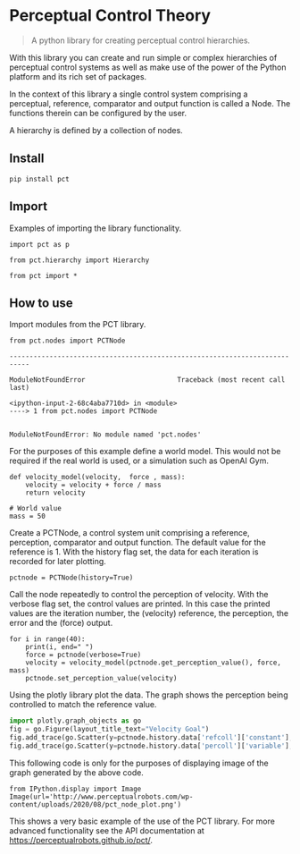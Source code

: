 # Perceptual Control Theory
> A python library for creating perceptual control hierarchies.


With this library you can create and run simple or complex hierarchies of perceptual control systems as well as make use of the power of the Python platform and its rich set of packages.

In the context of this library a single control system comprising a perceptual, reference, comparator and output function is called a Node. The functions therein can be configured by the user.

A hierarchy is defined by a collection of nodes.

## Install

`pip install pct`

## Import

Examples of importing the library functionality.

`import pct as p`

`from pct.hierarchy import Hierarchy`

`from pct import *`

## How to use

Import modules from the PCT library.

```
from pct.nodes import PCTNode
```


    ---------------------------------------------------------------------------

    ModuleNotFoundError                       Traceback (most recent call last)

    <ipython-input-2-68c4aba7710d> in <module>
    ----> 1 from pct.nodes import PCTNode
    

    ModuleNotFoundError: No module named 'pct.nodes'


For the purposes of this example define a world model. This would not be required if the real world is used, or a simulation such as OpenAI Gym.

```
def velocity_model(velocity,  force , mass):
    velocity = velocity + force / mass
    return velocity

# World value
mass = 50
```

Create a PCTNode, a control system unit comprising a reference, perception, comparator and output function. The default value for the reference is 1. With the history flag set, the data for each iteration is recorded for later plotting. 

```
pctnode = PCTNode(history=True)
```

Call the node repeatedly to control the perception of velocity. With the verbose flag set, the control values are printed. In this case the printed values are the iteration number, the (velocity) reference, the perception, the error and the (force) output.

```
for i in range(40):
    print(i, end=" ")
    force = pctnode(verbose=True)
    velocity = velocity_model(pctnode.get_perception_value(), force, mass)
    pctnode.set_perception_value(velocity)
```

Using the plotly library plot the data. The graph shows the perception being controlled to match the reference value.

```python
import plotly.graph_objects as go
fig = go.Figure(layout_title_text="Velocity Goal")
fig.add_trace(go.Scatter(y=pctnode.history.data['refcoll']['constant'], name="ref"))
fig.add_trace(go.Scatter(y=pctnode.history.data['percoll']['variable'], name="perc"))
```

This following code is only for the purposes of displaying image of the graph generated by the above code.

```
from IPython.display import Image
Image(url='http://www.perceptualrobots.com/wp-content/uploads/2020/08/pct_node_plot.png') 
```

This shows a very basic example of the use of the PCT library. For more advanced functionality see the API documentation at https://perceptualrobots.github.io/pct/.
